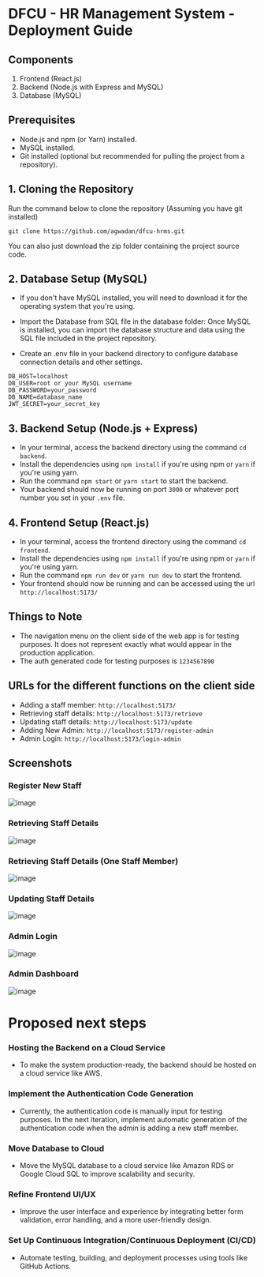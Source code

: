# DFCU - HR Management System - Deployment Guide

## Components

1. Frontend (React.js)
2. Backend (Node.js with Express and MySQL)
3. Database (MySQL)

## Prerequisites

- Node.js and npm (or Yarn) installed.
- MySQL installed.
- Git installed (optional but recommended for pulling the project from a repository).

## 1. Cloning the Repository

Run the command below to clone the repository (Assuming you have git installed)

`git clone https://github.com/agwadan/dfcu-hrms.git`

You can also just download the zip folder containing the project source code.

## 2. Database Setup (MySQL)

- If you don't have MySQL installed, you will need to download it for the operating system that you're using.

- Import the Database from SQL file in the database folder: Once MySQL is installed, you can import the database structure and data using the SQL file included in the project repository.

- Create an .env file in your backend directory to configure database connection details and other settings.

```PORT=3000
DB_HOST=localhost
DB_USER=root or your MySQL username
DB_PASSWORD=your_password
DB_NAME=database_name
JWT_SECRET=your_secret_key
```

## 3. Backend Setup (Node.js + Express)

- In your terminal, access the backend directory using the command `cd backend`.
- Install the dependencies using `npm install` if you're using npm or `yarn` if you're using yarn.
- Run the command `npm start` or `yarn start` to start the backend.
- Your backend should now be running on port `3000` or whatever port number you set in your `.env` file.

## 4. Frontend Setup (React.js)

- In your terminal, access the frontend directory using the command `cd frontend`.
- Install the dependencies using `npm install` if you're using npm or `yarn` if you're using yarn.
- Run the command `npm run dev` or `yarn run dev` to start the frontend.
- Your frontend should now be running and can be accessed using the url `http://localhost:5173/`

## Things to Note

- The navigation menu on the client side of the web app is for testing purposes. It does not represent exactly what would appear in the production application.
- The auth generated code for testing purposes is `1234567890`

## URLs for the different functions on the client side

- Adding a staff member: `http://localhost:5173/`
- Retrieving staff details: `http://localhost:5173/retrieve`
- Updating staff details: `http://localhost:5173/update`
- Adding New Admin: `http://localhost:5173/register-admin`
- Admin Login: `http://localhost:5173/login-admin`

## Screenshots

### Register New Staff
![image](https://github.com/user-attachments/assets/c97d3d8a-330c-4504-8861-5502444d3010)

### Retrieving Staff Details
![image](https://github.com/user-attachments/assets/6f5cb9bd-a9a8-4b77-affd-2e06feea0a05)

### Retrieving Staff Details (One Staff Member)
![image](https://github.com/user-attachments/assets/f8eda3a7-7ff3-432e-860e-deba2ae0f200)

### Updating Staff Details 
![image](https://github.com/user-attachments/assets/2d0f3aec-fb02-4780-b296-47c19e5245b5)

### Admin Login
![image](https://github.com/user-attachments/assets/446f92d9-11e1-4d7e-a1c6-f52d114d992c)

### Admin Dashboard
![image](https://github.com/user-attachments/assets/1488aa4c-1eaa-47b2-aaff-8692abe1019f)

# Proposed next steps
### Hosting the Backend on a Cloud Service
- To make the system production-ready, the backend should be hosted on a cloud service like AWS. 
### Implement the Authentication Code Generation
- Currently, the authentication code is manually input for testing purposes. In the next iteration, implement automatic generation of the authentication code when the admin is adding a new staff member.
### Move Database to Cloud
- Move the MySQL database to a cloud service like Amazon RDS or Google Cloud SQL to improve scalability and security.
### Refine Frontend UI/UX
- Improve the user interface and experience by integrating better form validation, error handling, and a more user-friendly design.
### Set Up Continuous Integration/Continuous Deployment (CI/CD)
- Automate testing, building, and deployment processes using tools like GitHub Actions.
